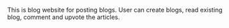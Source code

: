 This is blog website for posting blogs.
User can create blogs, read existing blog, comment and upvote the articles.
